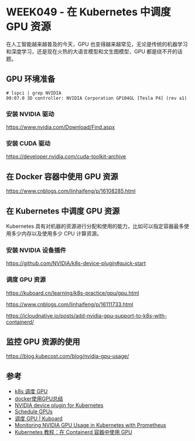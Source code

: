 # WEEK049 - 在 Kubernetes 中调度 GPU 资源

在人工智能越来越普及的今天，GPU 也变得越来越常见，无论是传统的机器学习和深度学习，还是现在火热的大语言模型和文生图模型，GPU 都是绕不开的话题。

## GPU 环境准备

```
# lspci | grep NVIDIA
00:07.0 3D controller: NVIDIA Corporation GP104GL [Tesla P4] (rev a1)
```

### 安装 NVIDIA 驱动

https://www.nvidia.com/Download/Find.aspx

### 安装 CUDA 驱动

https://developer.nvidia.com/cuda-toolkit-archive

## 在 Docker 容器中使用 GPU 资源

https://www.cnblogs.com/linhaifeng/p/16108285.html

## 在 Kubernetes 中调度 GPU 资源

Kubernetes 具有对机器的资源进行分配和使用的能力，比如可以指定容器最多使用多少内存以及使用多少 CPU 计算资源。

### 安装 NVIDIA 设备插件

https://github.com/NVIDIA/k8s-device-plugin#quick-start

### 调度 GPU 资源

https://kuboard.cn/learning/k8s-practice/gpu/gpu.html

https://www.cnblogs.com/linhaifeng/p/16111733.html

https://icloudnative.io/posts/add-nvidia-gpu-support-to-k8s-with-containerd/

## 监控 GPU 资源的使用

https://blog.kubecost.com/blog/nvidia-gpu-usage/

## 参考

* [k8s 调度 GPU](https://www.cnblogs.com/linhaifeng/p/16111733.html)
* [docker使用GPU总结](https://www.cnblogs.com/linhaifeng/p/16108285.html)
* [NVIDIA device plugin for Kubernetes](https://github.com/NVIDIA/k8s-device-plugin#quick-start)
* [Schedule GPUs](https://kubernetes.io/docs/tasks/manage-gpus/scheduling-gpus/)
* [调度 GPU | Kuboard](https://kuboard.cn/learning/k8s-practice/gpu/gpu.html)
* [Monitoring NVIDIA GPU Usage in Kubernetes with Prometheus](https://blog.kubecost.com/blog/nvidia-gpu-usage/)
* [Kubernetes 教程：在 Containerd 容器中使用 GPU](https://icloudnative.io/posts/add-nvidia-gpu-support-to-k8s-with-containerd/)
